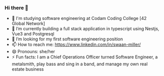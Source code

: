 ### Hi there 👋

- :book: I'm studying software engineering at Codam Coding College [42 Global Network]
- 🌱 I’m currently building a full stack application in typescript using Nestjs, Vue3 and Postgresql
- :eyes: I’m looking for my first software engineering position
- 📫 How to reach me: https://www.linkedin.com/in/swaan-miller/
- 😄 Pronouns: she/her
- ⚡ Fun facts: I am a Chief Operations Officer turned Software Engineer, a metalsmith, play bass and sing in a band, and manage my own real estate business 
